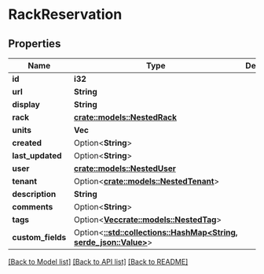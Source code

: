 # RackReservation

## Properties

Name | Type | Description | Notes
------------ | ------------- | ------------- | -------------
**id** | **i32** |  | [readonly]
**url** | **String** |  | [readonly]
**display** | **String** |  | [readonly]
**rack** | [**crate::models::NestedRack**](NestedRack.md) |  | 
**units** | **Vec<i32>** |  | 
**created** | Option<**String**> |  | [readonly]
**last_updated** | Option<**String**> |  | [readonly]
**user** | [**crate::models::NestedUser**](NestedUser.md) |  | 
**tenant** | Option<[**crate::models::NestedTenant**](NestedTenant.md)> |  | [optional]
**description** | **String** |  | 
**comments** | Option<**String**> |  | [optional]
**tags** | Option<[**Vec<crate::models::NestedTag>**](NestedTag.md)> |  | [optional]
**custom_fields** | Option<[**::std::collections::HashMap<String, serde_json::Value>**](serde_json::Value.md)> |  | [optional]

[[Back to Model list]](../README.md#documentation-for-models) [[Back to API list]](../README.md#documentation-for-api-endpoints) [[Back to README]](../README.md)



